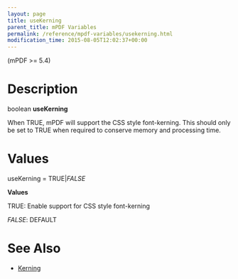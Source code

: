 ```yaml
---
layout: page
title: useKerning
parent_title: mPDF Variables
permalink: /reference/mpdf-variables/usekerning.html
modification_time: 2015-08-05T12:02:37+00:00
---
```


(mPDF >= 5.4)

# Description

boolean **useKerning**

When <span class="smallblock">TRUE</span>, mPDF will support the CSS style <span class="parameter">font-kerning</span>. This should only be set to <span class="smallblock">TRUE</span> when required to conserve memory and processing time.

# Values

<span class="parameter">useKerning</span> = <span class="smallblock">TRUE</span>|<span class="smallblock">*FALSE*</span>

**Values**

<span class="smallblock">TRUE</span>: Enable support for CSS style <span class="parameter">font-kerning</span>

<span class="smallblock">*FALSE*</span>: <span class="smallblock">DEFAULT</span>

# See Also

<ul>
<li class="manual_boxlist"><a href="{{ "/what-else-can-i-do/kerning.html" | prepend: site.baseurl }}">Kerning</a> </li>
</ul>
